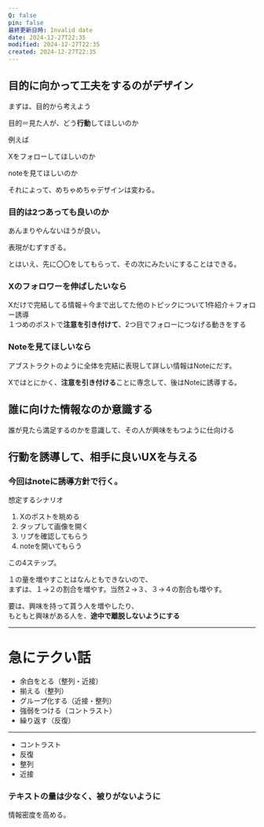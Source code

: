 ```yaml
---
Q: false
pin: false
最終更新日時: Invalid date
date: 2024-12-27T22:35
modified: 2024-12-27T22:35
created: 2024-12-27T22:35
---
```

  

  

## 目的に向かって工夫をするのがデザイン

まずは、目的から考えよう

目的＝見た人が、どう**行動**してほしいのか

  

例えば

Xをフォローしてほしいのか

noteを見てほしいのか

それによって、めちゃめちゃデザインは変わる。

  

### 目的は2つあっても良いのか

あんまりやんないほうが良い。

表現がむずすぎる。

とはいえ、先に〇〇をしてもらって、その次にみたいにすることはできる。

  

### Xのフォロワーを伸ばしたいなら

Xだけで完結してる情報＋今まで出してた他のトピックについて1件紹介＋フォロー誘導  
１つめのポストで**注意を引き付けて**、2つ目でフォローにつなげる動きをする

  

### Noteを見てほしいなら

アブストラクトのように全体を完結に表現して詳しい情報はNoteにだす。

Xではとにかく、**注意を引き付ける**ことに専念して、後はNoteに誘導する。

  

  

## 誰に向けた情報なのか意識する

誰が見たら満足するのかを意識して、その人が興味をもつように仕向ける

  

## 行動を誘導して、相手に良いUXを与える

  

### 今回はnoteに誘導方針で行く。

想定するシナリオ

1. Xのポストを眺める
2. タップして画像を開く
3. リプを確認してもらう
4. noteを開いてもらう

この4ステップ。

１の量を増やすことはなんともできないので、  
まずは、１→２の割合を増やす。当然２→３、３→４の割合も増やす。  

要は、興味を持って貰う人を増やしたり、  
もともと興味がある人を、**途中で離脱しないようにする**

  

  

---

  

  

  

  

# 急にテクい話

  

- 余白をとる（整列・近接）
- 揃える（整列）
- グループ化する（近接・整列）
- 強弱をつける（コントラスト）
- 繰り返す（反復）

---

  

- コントラスト
- 反復
- 整列
- 近接

  

  

### テキストの量は少なく、被りがないように

情報密度を高める。